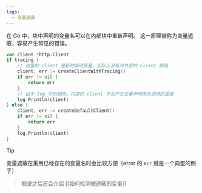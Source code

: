 ```yaml
---
tags:
  - 变量遮蔽
---
```


在 Go 中，块中声明的变量名可以在内部块中重新声明。
这一原理被称为变量遮蔽，容易产生常见的错误。

```go
var client *http.Client
if tracing {
	// 这里的 client 是新的临时变量，实际上没有对外层的 client 赋值
	client, err := createClientWithTracing()
	if err != nil {
		return err
	}
	// 由于 log 中的调用，内部的 client 不会产生变量声明但未调用的报错
	log.Println(client)
} else {
	client, err := createDefaultClient()
	if err != nil {
		return err
	}
	log.Println(client)
}
```

> [!tip]
> 变量遮蔽在重用已经存在的变量名时会比较方便（error 的 `err` 就是一个典型的例子）

> 据说之后还会介绍 [[如何检测被遮蔽的变量]]
